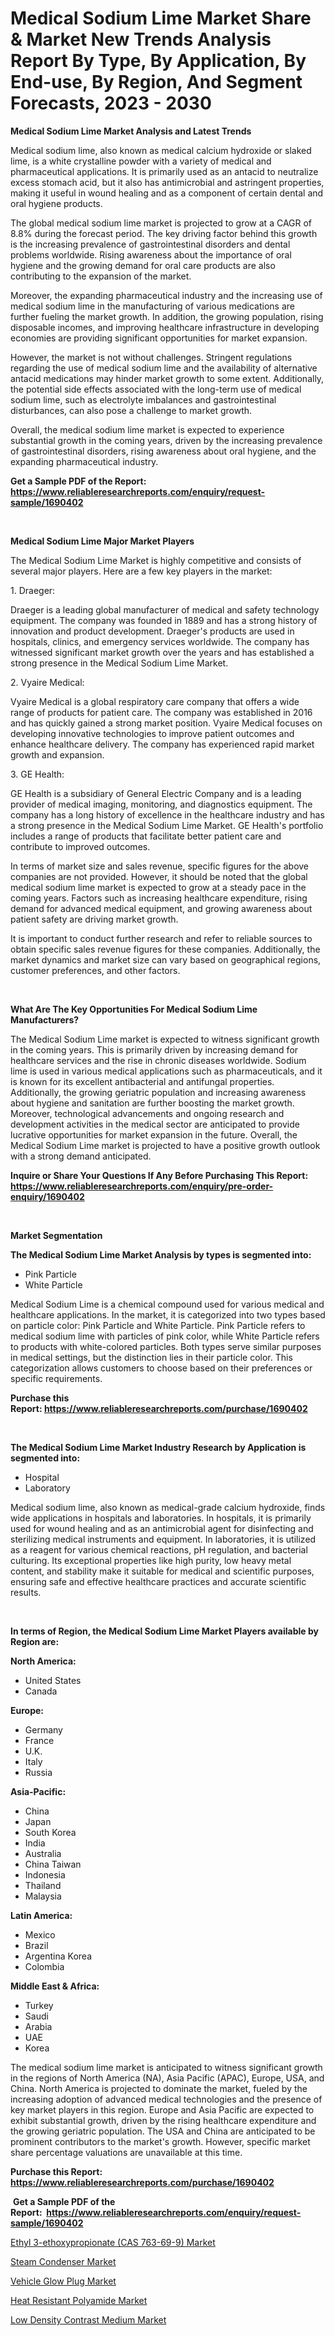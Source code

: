 <p><h1>Medical Sodium Lime Market Share & Market New Trends Analysis Report By Type, By Application, By End-use, By Region, And Segment Forecasts, 2023 - 2030</h1></p><p><strong>Medical Sodium Lime Market Analysis and Latest Trends</strong></p>
<p><p>Medical sodium lime, also known as medical calcium hydroxide or slaked lime, is a white crystalline powder with a variety of medical and pharmaceutical applications. It is primarily used as an antacid to neutralize excess stomach acid, but it also has antimicrobial and astringent properties, making it useful in wound healing and as a component of certain dental and oral hygiene products.</p><p>The global medical sodium lime market is projected to grow at a CAGR of 8.8% during the forecast period. The key driving factor behind this growth is the increasing prevalence of gastrointestinal disorders and dental problems worldwide. Rising awareness about the importance of oral hygiene and the growing demand for oral care products are also contributing to the expansion of the market.</p><p>Moreover, the expanding pharmaceutical industry and the increasing use of medical sodium lime in the manufacturing of various medications are further fueling the market growth. In addition, the growing population, rising disposable incomes, and improving healthcare infrastructure in developing economies are providing significant opportunities for market expansion.</p><p>However, the market is not without challenges. Stringent regulations regarding the use of medical sodium lime and the availability of alternative antacid medications may hinder market growth to some extent. Additionally, the potential side effects associated with the long-term use of medical sodium lime, such as electrolyte imbalances and gastrointestinal disturbances, can also pose a challenge to market growth.</p><p>Overall, the medical sodium lime market is expected to experience substantial growth in the coming years, driven by the increasing prevalence of gastrointestinal disorders, rising awareness about oral hygiene, and the expanding pharmaceutical industry.</p></p>
<p><strong>Get a Sample PDF of the Report:&nbsp; <a href="https://www.reliableresearchreports.com/enquiry/request-sample/1690402">https://www.reliableresearchreports.com/enquiry/request-sample/1690402</a></strong></p>
<p>&nbsp;</p>
<p><strong>Medical Sodium Lime Major Market Players</strong></p>
<p><p>The Medical Sodium Lime Market is highly competitive and consists of several major players. Here are a few key players in the market:</p><p>1. Draeger:</p><p>Draeger is a leading global manufacturer of medical and safety technology equipment. The company was founded in 1889 and has a strong history of innovation and product development. Draeger's products are used in hospitals, clinics, and emergency services worldwide. The company has witnessed significant market growth over the years and has established a strong presence in the Medical Sodium Lime Market.</p><p>2. Vyaire Medical:</p><p>Vyaire Medical is a global respiratory care company that offers a wide range of products for patient care. The company was established in 2016 and has quickly gained a strong market position. Vyaire Medical focuses on developing innovative technologies to improve patient outcomes and enhance healthcare delivery. The company has experienced rapid market growth and expansion.</p><p>3. GE Health:</p><p>GE Health is a subsidiary of General Electric Company and is a leading provider of medical imaging, monitoring, and diagnostics equipment. The company has a long history of excellence in the healthcare industry and has a strong presence in the Medical Sodium Lime Market. GE Health's portfolio includes a range of products that facilitate better patient care and contribute to improved outcomes.</p><p>In terms of market size and sales revenue, specific figures for the above companies are not provided. However, it should be noted that the global medical sodium lime market is expected to grow at a steady pace in the coming years. Factors such as increasing healthcare expenditure, rising demand for advanced medical equipment, and growing awareness about patient safety are driving market growth.</p><p>It is important to conduct further research and refer to reliable sources to obtain specific sales revenue figures for these companies. Additionally, the market dynamics and market size can vary based on geographical regions, customer preferences, and other factors.</p></p>
<p>&nbsp;</p>
<p><strong>What Are The Key Opportunities For Medical Sodium Lime Manufacturers?</strong></p>
<p><p>The Medical Sodium Lime market is expected to witness significant growth in the coming years. This is primarily driven by increasing demand for healthcare services and the rise in chronic diseases worldwide. Sodium lime is used in various medical applications such as pharmaceuticals, and it is known for its excellent antibacterial and antifungal properties. Additionally, the growing geriatric population and increasing awareness about hygiene and sanitation are further boosting the market growth. Moreover, technological advancements and ongoing research and development activities in the medical sector are anticipated to provide lucrative opportunities for market expansion in the future. Overall, the Medical Sodium Lime market is projected to have a positive growth outlook with a strong demand anticipated.</p></p>
<p><strong>Inquire or Share Your Questions If Any Before Purchasing This Report: <a href="https://www.reliableresearchreports.com/enquiry/pre-order-enquiry/1690402">https://www.reliableresearchreports.com/enquiry/pre-order-enquiry/1690402</a></strong></p>
<p>&nbsp;</p>
<p><strong>Market Segmentation</strong></p>
<p><strong>The Medical Sodium Lime Market Analysis by types is segmented into:</strong></p>
<p><ul><li>Pink Particle</li><li>White Particle</li></ul></p>
<p><p>Medical Sodium Lime is a chemical compound used for various medical and healthcare applications. In the market, it is categorized into two types based on particle color: Pink Particle and White Particle. Pink Particle refers to medical sodium lime with particles of pink color, while White Particle refers to products with white-colored particles. Both types serve similar purposes in medical settings, but the distinction lies in their particle color. This categorization allows customers to choose based on their preferences or specific requirements.</p></p>
<p><strong>Purchase this Report:&nbsp;<a href="https://www.reliableresearchreports.com/purchase/1690402">https://www.reliableresearchreports.com/purchase/1690402</a></strong></p>
<p>&nbsp;</p>
<p><strong>The Medical Sodium Lime Market Industry Research by Application is segmented into:</strong></p>
<p><ul><li>Hospital</li><li>Laboratory</li></ul></p>
<p><p>Medical sodium lime, also known as medical-grade calcium hydroxide, finds wide applications in hospitals and laboratories. In hospitals, it is primarily used for wound healing and as an antimicrobial agent for disinfecting and sterilizing medical instruments and equipment. In laboratories, it is utilized as a reagent for various chemical reactions, pH regulation, and bacterial culturing. Its exceptional properties like high purity, low heavy metal content, and stability make it suitable for medical and scientific purposes, ensuring safe and effective healthcare practices and accurate scientific results.</p></p>
<p>&nbsp;</p>
<p><strong>In terms of Region, the Medical Sodium Lime Market Players available by Region are:</strong></p>
<p>
    <p> <strong> North America: </strong>
        <ul>
            <li>United States</li>
            <li>Canada</li>
        </ul>
        </p> 
    <p> <strong> Europe: </strong>
        <ul>
            <li>Germany</li>
            <li>France</li>
            <li>U.K.</li>
            <li>Italy</li>
            <li>Russia</li>
        </ul>
        </p> 
    <p> <strong> Asia-Pacific: </strong>
        <ul>
            <li>China</li>
            <li>Japan</li>
            <li>South Korea</li>
            <li>India</li>
            <li>Australia</li>
            <li>China Taiwan</li>
            <li>Indonesia</li>
            <li>Thailand</li>
            <li>Malaysia</li>
        </ul>
        </p> 
    <p> <strong> Latin America: </strong>
        <ul>
            <li>Mexico</li>
            <li>Brazil</li>
            <li>Argentina Korea</li>
            <li>Colombia</li>
        </ul>
        </p> 
    <p> <strong> Middle East & Africa: </strong>
        <ul>
            <li>Turkey</li>
            <li>Saudi</li>
            <li>Arabia</li>
            <li>UAE</li>
            <li>Korea</li>
        </ul>
    </p>
    </p>
<p><p>The medical sodium lime market is anticipated to witness significant growth in the regions of North America (NA), Asia Pacific (APAC), Europe, USA, and China. North America is projected to dominate the market, fueled by the increasing adoption of advanced medical technologies and the presence of key market players in this region. Europe and Asia Pacific are expected to exhibit substantial growth, driven by the rising healthcare expenditure and the growing geriatric population. The USA and China are anticipated to be prominent contributors to the market's growth. However, specific market share percentage valuations are unavailable at this time.</p></p>
<p><strong>Purchase this Report: <a href="https://www.reliableresearchreports.com/purchase/1690402">https://www.reliableresearchreports.com/purchase/1690402</a></strong></p>
<p>&nbsp;<strong>Get a Sample PDF of the Report:&nbsp;&nbsp;<a href="https://www.reliableresearchreports.com/enquiry/request-sample/1690402">https://www.reliableresearchreports.com/enquiry/request-sample/1690402</a></strong></p>
<p><strong></strong></p>
<p><p><a href="https://github.com/deliacustodio40/Market-Research-Report-List-1/blob/main/ethyl-3-ethoxypropionate-cas-763-69-9-market.md">Ethyl 3-ethoxypropionate (CAS 763-69-9) Market</a></p><p><a href="https://www.linkedin.com/pulse/steam-condenser-market-size-2023-2030-global-industrial/">Steam Condenser Market</a></p><p><a href="https://medium.com/@piercehoppe2023/vehicle-glow-plug-market-size-market-outlook-and-market-forecast-2023-to-2030-5e12d4e449a3">Vehicle Glow Plug Market</a></p><p><a href="https://github.com/maliyahmorrow6654/Market-Research-Report-List-1/blob/main/heat-resistant-polyamide-market.md">Heat Resistant Polyamide Market</a></p><p><a href="https://www.linkedin.com/pulse/decoding-low-density-contrast-medium-market-deep-dive/">Low Density Contrast Medium Market</a></p></p>